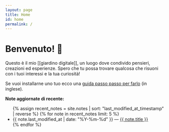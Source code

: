```yaml
---
layout: page
title: Home
id: home
permalink: /
---
```


# Benvenuto! 🌱

Questo è il mio [[giardino digitale]], un luogo dove condivido pensieri, creazioni ed esperienze. Spero che tu possa trovare qualcosa che risuoni con i tuoi interessi e la tua curiosità!

Se vuoi installarne uno tuo ecco una [guida passo passo per farlo](https://maximevaillancourt.com/blog/setting-up-your-own-digital-garden-with-jekyll) (in inglese).

<strong>Note aggiornate di recente:</strong>

<ul>
  {% assign recent_notes = site.notes | sort: "last_modified_at_timestamp" | reverse %}
  {% for note in recent_notes limit: 5 %}
    <li>
      {{ note.last_modified_at | date: "%Y-%m-%d" }} — <a class="internal-link" href="{{ site.baseurl }}{{ note.url }}">{{ note.title }}</a>
    </li>
  {% endfor %}
</ul>

<style>
  .wrapper {
    max-width: 46em;
  }
</style>
